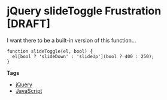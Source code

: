 # jQuery slideToggle Frustration [DRAFT]

I want there to be a built-in version of this function...

    function slideToggle(el, bool) {
      el[bool ? 'slideDown' : 'slideUp'](bool ? 400 : 250);
    }

**Tags**

  + [jQuery](/#filter=jQuery)
  + [JavaScript](/#filter=JavaScript)
